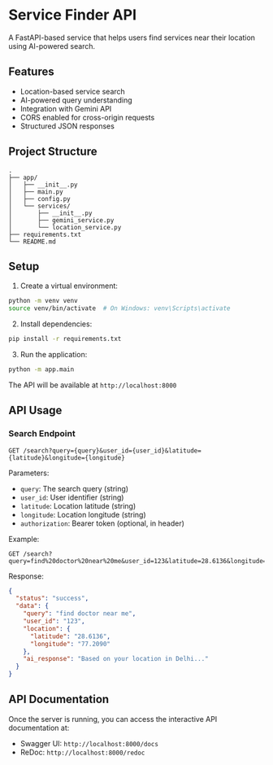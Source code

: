 # Service Finder API

A FastAPI-based service that helps users find services near their location using AI-powered search.

## Features

- Location-based service search
- AI-powered query understanding
- Integration with Gemini API
- CORS enabled for cross-origin requests
- Structured JSON responses

## Project Structure

```
.
├── app/
│   ├── __init__.py
│   ├── main.py
│   ├── config.py
│   └── services/
│       ├── __init__.py
│       ├── gemini_service.py
│       └── location_service.py
├── requirements.txt
└── README.md
```

## Setup

1. Create a virtual environment:
```bash
python -m venv venv
source venv/bin/activate  # On Windows: venv\Scripts\activate
```

2. Install dependencies:
```bash
pip install -r requirements.txt
```

3. Run the application:
```bash
python -m app.main
```

The API will be available at `http://localhost:8000`

## API Usage

### Search Endpoint

```
GET /search?query={query}&user_id={user_id}&latitude={latitude}&longitude={longitude}
```

Parameters:
- `query`: The search query (string)
- `user_id`: User identifier (string)
- `latitude`: Location latitude (string)
- `longitude`: Location longitude (string)
- `authorization`: Bearer token (optional, in header)

Example:
```
GET /search?query=find%20doctor%20near%20me&user_id=123&latitude=28.6136&longitude=77.2090
```

Response:
```json
{
  "status": "success",
  "data": {
    "query": "find doctor near me",
    "user_id": "123",
    "location": {
      "latitude": "28.6136",
      "longitude": "77.2090"
    },
    "ai_response": "Based on your location in Delhi..."
  }
}
```

## API Documentation

Once the server is running, you can access the interactive API documentation at:
- Swagger UI: `http://localhost:8000/docs`
- ReDoc: `http://localhost:8000/redoc` 